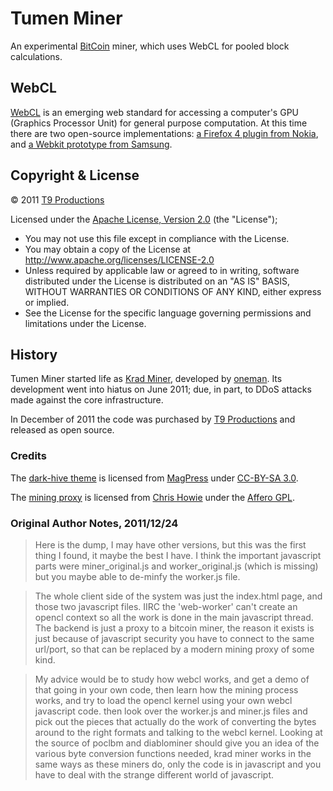 # Tumen Miner #
An experimental [BitCoin][bitcoin] miner, which uses WebCL for pooled block calculations.

## WebCL ##
[WebCL][webcl] is an emerging web standard for accessing a computer's GPU (Graphics Processor Unit) for general purpose computation. At this time there are two open-source implementations: [a Firefox 4 plugin from Nokia][nokia], and [a Webkit prototype from Samsung][samsung].

## Copyright & License ##
&copy; 2011 [T9 Productions][t9]

Licensed under the [Apache License, Version 2.0][apache2] (the "License");

*   You may not use this file except in compliance with the License.
*   You may obtain a copy of the License at
    http://www.apache.org/licenses/LICENSE-2.0
*   Unless required by applicable law or agreed to in writing, software
distributed under the License is distributed on an "AS IS" BASIS,
WITHOUT WARRANTIES OR CONDITIONS OF ANY KIND, either express or implied.
*   See the License for the specific language governing permissions and
limitations under the License.

## History ##
Tumen Miner started life as [Krad Miner](https://en.bitcoin.it/wiki/Krad_Miner), developed by [oneman](https://github.com/oneman). Its development went into hiatus on June 2011; due, in part, to DDoS attacks made against the core infrastructure. 

In December of 2011 the code was purchased by [T9 Productions][t9] and released as open source.

### Credits ###
The [dark-hive theme][darkhive] is licensed from [MagPress][mag] under [CC-BY-SA 3.0][cc3]. 

The [mining proxy][mp] is licensed from [Chris Howie](http://www.chrishowie.com/) under the [Affero GPL][affero].

[affero]: http://www.gnu.org/licenses/agpl.html
[apache2]: http://www.apache.org/licenses/LICENSE-2.0
[bitcoin]: http://bitcoin.org/
[cc3]: http://creativecommons.org/licenses/by-sa/3.0/us/
[darkhive]: http://www.magpress.com/wordpress-themes/darkhive.html
[mag]: http://www.magpress.com/
[mp]: https://github.com/cdhowie/Bitcoin-mining-proxy/
[nokia]: http://webcl.nokiaresearch.com/
[samsung]: http://code.google.com/p/webcl/
[t9]: http://t9productions.com
[webcl]: http://www.khronos.org/webcl/

### Original Author Notes, 2011/12/24 ###
> Here is the dump, I may have other versions, but this was the first thing I found, it maybe the best I have. I think the important javascript parts were miner_original.js and worker_original.js (which is missing) but you maybe able to de-minfy the worker.js file.

> The whole client side of the system was just the index.html page, and those two javascript files. IIRC the 'web-worker' can't create an opencl context so all the work is done in the main javascript thread. The backend is just a proxy to a bitcoin miner, the reason it exists is just because of javascript security you have to connect to the same url/port, so that can be replaced by a modern mining proxy of some kind. 

> My advice would be to study how webcl works, and get a demo of that going in your own code, then learn how the mining process works, and try to load the opencl kernel using your own webcl javascript code. then look over the worker.js and miner.js files and pick out the pieces that actually do the work of converting the bytes around to the right formats and talking to the webcl kernel. Looking at the source of poclbm and diablominer should give you an idea of the various byte conversion functions needed, krad miner works in the same ways as these miners do, only the code is in javascript and you have to deal with the strange different world of javascript.

